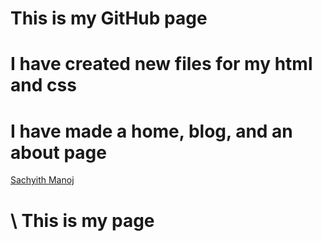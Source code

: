 # This is my GitHub page 
# I have created new files for my html and css
# I have made a home, blog, and an about page
[Sachyith Manoj](http://github.com/sachyith1011)
# \ This is my page
